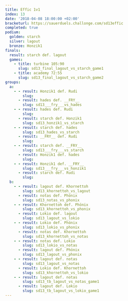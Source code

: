 ```yaml
---
title: Effic 1v1
index: 13
date: '2018-04-08 18:00:00 +02:00'
bracketurl: https://sauerduels.challonge.com/sd13effic
completed: true
podium:
  golden: starch
  silver: lagout
  bronze: Honzik1
finals:
  result: starch def. lagout
  games:
    - title: turbine 105:90
      slug: sd13_final_lagout_vs_starch_game1
    - title: academy 72:55
      slug: sd13_final_lagout_vs_starch_game2
groups:
  a:
    - - result: Honzik1 def. Rudi
        slug: 
      - result: hades def. __FRY__
        slug: sd13___fry___vs_hades
    - - result: hades def. Rudi
        slug: 
      - result: starch def. Honzik1
        slug: sd13_honzik1_vs_starch
    - - result: starch def. hades
        slug: sd13_hades_vs_starch
      - result: __FRY__ def. Rudi
        slug: 
    - - result: starch def. __FRY__
        slug: sd13___fry___vs_starch
      - result: Honzik1 def. hades
        slug: 
    - - result: Honzik1 def. __FRY__
        slug: sd13___fry___vs_honzik1
      - result: starch def. Rudi
        slug: 
  b:
    - - result: lagout def. Khornettoh
        slug: sd13_khornettoh_vs_lagout
      - result: notas def. Phönix
        slug: sd13_notas_vs_phonix
    - - result: Khornettoh def. Phönix
        slug: sd13_khornettoh_vs_phonix
      - result: Lokio def. lagout
        slug: sd13_lagout_vs_lokio
    - - result: Lokio def. Phönix
        slug: sd13_lokio_vs_phonix
      - result: notas def. Khornettoh
        slug: sd13_khornettoh_vs_notas
    - - result: notas def. Lokio
        slug: sd13_lokio_vs_notas
      - result: lagout def. Phönix
        slug: sd13_lagout_vs_phonix
    - - result: lagout def. notas
        slug: sd13_lagout_vs_notas
      - result: Lokio def. Khornettoh
        slug: sd13_khornettoh_vs_lokio
    - - result: lagout def. notas
        slug: sd13_tb_lagout_vs_notas_game1
      - result: lagout def. Lokio
        slug: sd13_tb_lagout_vs_lokio_game1
---
```

